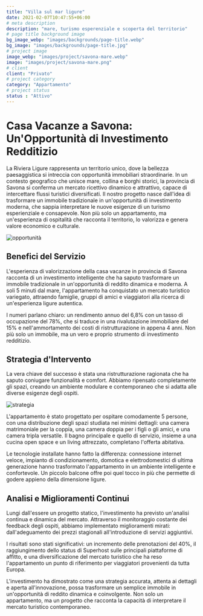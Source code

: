 ```yaml
---
title: "Villa sul mar ligure"
date: 2021-02-07T10:47:55+06:00
# meta description
description: "mare, turismo esperenziale e scoperta del territorio"
# page title background image
bg_image_webp: "images/backgrounds/page-title.webp"
bg_image: "images/backgrounds/page-title.jpg"
# project image
image_webp: "images/project/savona-mare.webp"
image: "images/project/savona-mare.png"
# client
client: "Privato"
# project category
category: "Appartamento"
# project status
status : "Attivo"
---
```


# Casa Vacanze a Savona: Un'Opportunità di Investimento Redditizio
La Riviera Ligure rappresenta un territorio unico, dove la bellezza paesaggistica si intreccia con opportunità immobiliari straordinarie. In un contesto geografico che unisce mare, collina e borghi storici, la provincia di Savona si conferma un mercato ricettivo dinamico e attrattivo, capace di intercettare flussi turistici diversificati.
Il nostro progetto nasce dall'idea di trasformare un immobile tradizionale in un'opportunità di investimento moderna, che sappia interpretare le nuove esigenze di un turismo esperienziale e consapevole. Non più solo un appartamento, ma un'esperienza di ospitalità che racconta il territorio, lo valorizza e genera valore economico e culturale.

![opportunità](images/project/savona-info-1.png)

## Benefici del Servizio
L'esperienza di valorizzazione della casa vacanze in provincia di Savona racconta di un investimento intelligente che ha saputo trasformare un immobile tradizionale in un'opportunità di reddito dinamica e moderna. A soli 5 minuti dal mare, l'appartamento ha conquistato un mercato turistico variegato, attraendo famiglie, gruppi di amici e viaggiatori alla ricerca di un'esperienza ligure autentica.

I numeri parlano chiaro: un rendimento annuo del 6,8% con un tasso di occupazione del 78%, che si traduce in una rivalutazione immobiliare del 15% e nell'ammortamento dei costi di ristrutturazione in appena 4 anni. Non più solo un immobile, ma un vero e proprio strumento di investimento redditizio.

## Strategia d'Intervento
La vera chiave del successo è stata una ristrutturazione ragionata che ha saputo coniugare funzionalità e comfort. Abbiamo ripensato completamente gli spazi, creando un ambiente modulare e contemporaneo che si adatta alle diverse esigenze degli ospiti.

![strategia](images/project/savona-info-2.png)

L'appartamento è stato progettato per ospitare comodamente 5 persone, con una distribuzione degli spazi studiata nei minimi dettagli: una camera matrimoniale per la coppia, una camera doppia per i figli o gli amici, e una camera tripla versatile. Il bagno principale e quello di servizio, insieme a una cucina open space e un living attrezzato, completano l'offerta abitativa.

Le tecnologie installate hanno fatto la differenza: connessione internet veloce, impianto di condizionamento, domotica e elettrodomestici di ultima generazione hanno trasformato l'appartamento in un ambiente intelligente e confortevole. Un piccolo balcone offre poi quel tocco in più che permette di godere appieno della dimensione ligure.

## Analisi e Miglioramenti Continui
Lungi dall'essere un progetto statico, l'investimento ha previsto un'analisi continua e dinamica del mercato. Attraverso il monitoraggio costante dei feedback degli ospiti, abbiamo implementato miglioramenti mirati: dall'adeguamento dei prezzi stagionali all'introduzione di servizi aggiuntivi.

I risultati sono stati significativi: un incremento delle prenotazioni del 40%, il raggiungimento dello status di Superhost sulle principali piattaforme di affitto, e una diversificazione del mercato turistico che ha reso l'appartamento un punto di riferimento per viaggiatori provenienti da tutta Europa.

L'investimento ha dimostrato come una strategia accurata, attenta ai dettagli e aperta all'innovazione, possa trasformare un semplice immobile in un'opportunità di reddito dinamica e coinvolgente. Non solo un appartamento, ma un progetto che racconta la capacità di interpretare il mercato turistico contemporaneo.
